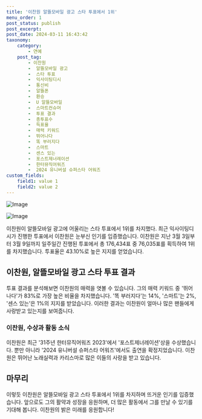 ```yaml
---
title: '이찬원 알뜰모바일 광고 스타 투표에서 1위'
menu_order: 1
post_status: publish
post_excerpt: 
post_date: 2024-03-11 16:43:42
taxonomy:
    category:
        - 연예
    post_tag:
        - 이찬원
        -  알뜰모바일 광고
        -  스타 투표
        -  익사이팅디시
        -  통신비
        -  알뜰폰
        -  환승
        -  U 알뜰모바일
        -  스마트컨슈머
        -  투표 결과
        -  총투표수
        -  득표율
        -  매력 키워드
        -  뛰어나다
        -  똑 부러지다
        -  스마트
        -  센스 있는
        -  포스트제너레이션
        -  한터뮤직어워즈
        -  2024 유니버설 슈퍼스타 어워즈
custom_fields:
    field1: value 1
    field2: value 2
---
```


![Image](https://ssl.pstatic.net/mimgnews/image/311/2024/03/11/0001700605_001_20240311071801376.jpg?type=w540)

![Image](https://mimgnews.pstatic.net/image/311/2024/03/11/0001700605_002_20240311071801430.jpg?type=w540)

이찬원이 알뜰모바일 광고에 어울리는 스타 투표에서 1위를 차지했다. 최근 익사이팅디시가 진행한 투표에서 이찬원은 눈부신 인기를 입증했습니다. 이찬원은 지난 3월 3일부터 3월 9일까지 일주일간 진행된 투표에서 총 176,434표 중 76,035표를 획득하여 1위를 차지했습니다. 투표율은 43.10%로 높은 지지를 얻었습니다.
## 이찬원, 알뜰모바일 광고 스타 투표 결과
투표 결과를 분석해보면 이찬원의 매력을 엿볼 수 있습니다. 그의 매력 키워드 중 '뛰어나다'가 83%로 가장 높은 비율을 차지했습니다. '똑 부러지다'는 14%, '스마트'는 2%, '센스 있는'은 1%의 지지를 받았습니다. 이러한 결과는 이찬원이 얼마나 많은 팬들에게 사랑받고 있는지를 보여줍니다.
### 이찬원, 수상과 활동 소식
이찬원은 최근 '31주년 한터뮤직어워즈 2023'에서 '포스트제너레이션'상을 수상했습니다. 뿐만 아니라 '2024 유니버설 슈퍼스타 어워즈'에서도 출연을 확정지었습니다. 이찬원은 뛰어난 노래실력과 카리스마로 많은 이들의 사랑을 받고 있습니다.
## 마무리
이렇듯 이찬원은 알뜰모바일 광고 스타 투표에서 1위를 차지하며 뜨거운 인기를 입증했습니다. 앞으로도 그의 활약과 성장을 응원하며, 더 많은 활동에서 그를 만날 수 있기를 기대해 봅니다. 이찬원의 밝은 미래를 응원합니다!
